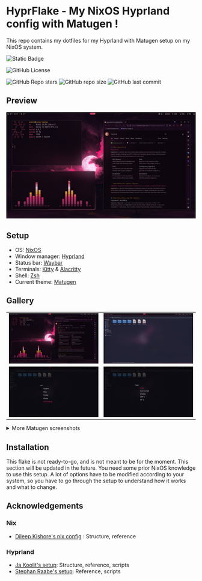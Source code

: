 # HyprFlake - My NixOS Hyprland config with Matugen !
This repo contains my dotfiles for my Hyprland with Matugen setup on my NixOS system.

![Static Badge](https://img.shields.io/badge/BUILT%20WITH%20NIX-77B5FE?style=for-the-badge&logo=nixos)

![GitHub License](https://img.shields.io/github/license/Exatio/hyprflake?style=for-the-badge&logo=github)

![GitHub Repo stars](https://img.shields.io/github/stars/Exatio/hyprflake?style=for-the-badge&logo=github)
![GitHub repo size](https://img.shields.io/github/repo-size/Exatio/hyprflake?style=for-the-badge&logo=github)
![GitHub last commit](https://img.shields.io/github/last-commit/Exatio/hyprflake?style=for-the-badge&logo=github)

## Preview

![desktop](./assets/screenshots/desktop6.png)

## Setup

- OS: [NixOS](https://nixos.org)
- Window manager: [Hyprland](https://github.com/hyprwm/Hyprland)
- Status bar: [Waybar](https://github.com/Alexays/Waybar)
- Terminals: [Kitty](https://github.com/kovidgoyal/kitty) & [Alacritty](https://github.com/alacritty/alacritty)
- Shell: [Zsh]( https://www.zsh.org/)
- Current theme: [Matugen](https://github.com/InioX/matugen)

## Gallery

|                                               |                                                      |
| :-------------------------------------------: | :--------------------------------------------------: |
| ![desktop](./assets/screenshots/desktop6.png) | ![desktop](./assets/screenshots/thunar.png)          |
| ![desktop](./assets/screenshots/tofi_run.png) | ![desktop](./assets/screenshots/tofi_screenshot.png) |


<details><summary>More Matugen screenshots</summary>

|                                               |                                               |
| :-------------------------------------------: | :-------------------------------------------: |
| ![desktop](./assets/screenshots/desktop1.png) | ![desktop](./assets/screenshots/desktop2.png) |
| ![desktop](./assets/screenshots/desktop3.png) | ![desktop](./assets/screenshots/desktop4.png) |
| ![desktop](./assets/screenshots/desktop5.png) | ![desktop](./assets/screenshots/desktop6.png) |
</details>

## Installation

This flake is not ready-to-go, and is not meant to be for the moment.
This section will be updated in the future.
You need some prior NixOS knowledge to use this setup.
A lot of options have to be modified according to your system, so you have to go through the setup to understand how it works and what to change.

## Acknowledgements

### Nix
- [Dileep Kishore's nix config](https://github.com/dileep-kishore/nixos-hyprland) : Structure, reference

### Hyprland
- [Ja Koolit's setup](https://github.com/JaKooLit/Hyprland-Dots): Structure, reference, scripts
- [Stephan Raabe's setup](https://gitlab.com/stephan-raabe/dotfiles): Reference, scripts
